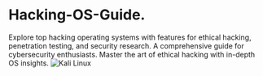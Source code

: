 # Hacking-OS-Guide.
Explore top hacking operating systems with features for ethical hacking, penetration testing, and security research. A comprehensive guide for cybersecurity enthusiasts. Master the art of ethical hacking with in-depth OS insights.
![Kali Linux](https://imgur.com/Zhh5vUf)
